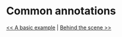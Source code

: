 # Common annotations

[<< A basic example](./example.html) \| [Behind the scene >>](./behind_the_scene.html)

 

    
  
